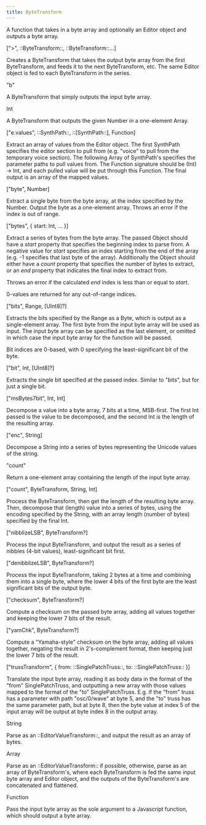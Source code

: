 ```yaml
---
title: ByteTransform
---
```

A function that takes in a byte array and optionally an Editor object and outputs a byte array.

<rule>[">", ::ByteTransform::, ::ByteTransform::...]</rule>

Creates a ByteTransform that takes the output byte array from the first ByteTransform, and feeds it to the next ByteTransform, etc. The same Editor object is fed to each ByteTransform in the series.

<rule>"b"</rule>

A ByteTransform that simply outputs the input byte array.

<rule>Int</rule>

A ByteTransform that outputs the given Number in a one-element Array.

<rule>["e.values", ::SynthPath::, ::[SynthPath::], Function]</rule>

Extract an array of values from the Editor object. The first SynthPath specifies the editor section to pull from (e.g. "voice" to pull from the temporary voice section). The following Array of SynthPath's specifies the parameter paths to pull values from. The Function signature should be (Int) -> Int, and each pulled value will be put through this Function. The final output is an array of the mapped values.

<rule>["byte", Number]</rule>

Extract a single byte from the byte array, at the index specified by the Number. Output the byte as a one-element array. Throws an error if the index is out of range.

<rule>["bytes", { start: Int, ... }]</rule>

Extract a series of bytes from the byte array. The passed Object should have a *start* property that specifies the beginning index to parse from. A negative value for *start* specifies an index starting from the end of the array (e.g. -1 specifies that last byte of the array). Additionally the Object should either have a *count* property that specifies the number of bytes to extract, or an *end* property that indicates the final index to extract from.

Throws an error if the calculated *end* index is less than or equal to *start*.

0-values are returned for any out-of-range indices.

<rule>["bits", Range, [UInt8]?]</rule>

Extracts the bits specified by the Range as a Byte, which is output as a single-element array. The first byte from the input byte array will be used as input. The input byte array can be specified as the last element, or omitted in which case the input byte array for the function will be passed.

Bit indices are 0-based, with 0 specifying the least-significant bit of the byte.

<rule>["bit", Int, [UInt8]?]</rule>

Extracts the single bit specified at the passed index. Similar to "bits", but for just a single bit.

<rule>["msBytes7bit", Int, Int]</rule>

Decompose a value into a byte array, 7 bits at a time, MSB-first. The first Int passed is the value to be decomposed, and the second Int is the length of the resulting array.

<rule>["enc", String]</rule>

Decompose a String into a series of bytes representing the Unicode values of the string.

<rule>"count"</rule>

Return a one-element array containing the length of the input byte array.

<rule>["count", ByteTransform, String, Int]</rule>

Process the ByteTransform, then get the length of the resulting byte array. Then, decompose that (length) value into a series of bytes, using the encoding specified by the String, with an array length (number of bytes) specified by the final Int.

<rule>["nibblizeLSB", ByteTransform?]</rule>

Process the input ByteTransform, and output the result as a series of nibbles (4-bit values), least-significant bit first.

<rule>["denibblizeLSB"\, ByteTransform?]</rule>

Process the input ByteTransform, taking 2 bytes at a time and combining them into a single byte, where the lower 4 bits of the first byte are the least significant bits of the output byte.

<rule>["checksum", ByteTransform?]</rule>

Compute a checksum on the passed byte array, adding all values together and keeping the lower 7 bits of the result.

<rule>["yamChk", ByteTransform?]</rule>

Compute a "Yamaha-style" checksum on the byte array, adding all values together, negating the result in 2's-complement format, then keeping just the lower 7 bits of the result.

<rule>["trussTransform", { from: ::SinglePatchTruss::, to: ::SinglePatchTruss:: }]</rule>


Translate the input byte array, reading it as body data in the format of the "from" SinglePatchTruss, and outputting a new array with those values mapped to the format of the "to" SinglePatchTruss. E.g. if the "from" truss has a parameter with path "osc/0/wave" at byte 5, and the "to" truss has the same parameter path, but at byte 8, then the byte value at index 5 of the input array will be output at byte index 8 in the output array. 


<rule>String</rule>

Parse as an ::EditorValueTransform::, and output the result as an array of bytes.

<rule>Array</rule>

Parse as an ::EditorValueTransform:: if possible, otherwise, parse as an array of ByteTransform's, where each ByteTransform is fed the same input byte array and Editor object, and the outputs of the ByteTransform's are concatenated and flattened.

<rule>Function</rule>

Pass the input byte array as the sole argument to a Javascript function, which should output a byte array.
